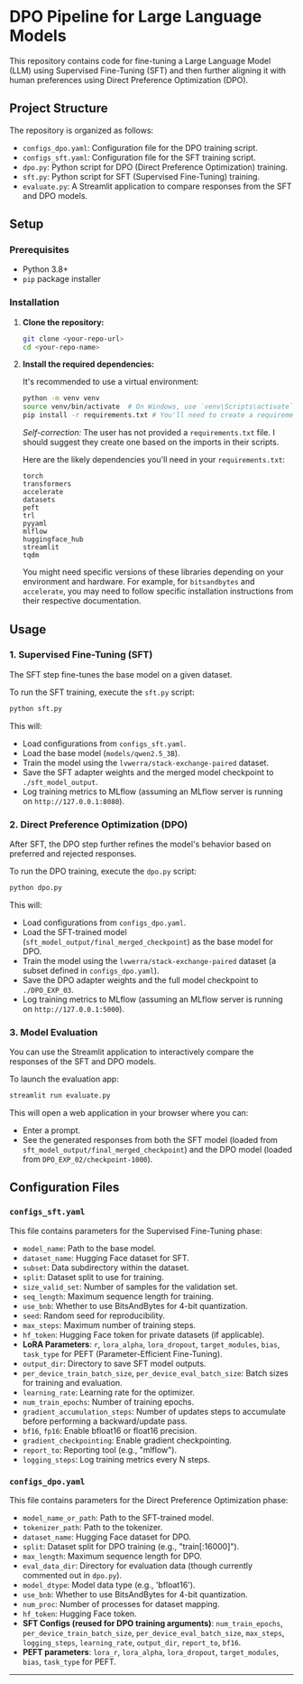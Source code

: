 # DPO Pipeline for Large Language Models

This repository contains code for fine-tuning a Large Language Model (LLM) using Supervised Fine-Tuning (SFT) and then further aligning it with human preferences using Direct Preference Optimization (DPO).

## Project Structure

The repository is organized as follows:

  * `configs_dpo.yaml`: Configuration file for the DPO training script.
  * `configs_sft.yaml`: Configuration file for the SFT training script.
  * `dpo.py`: Python script for DPO (Direct Preference Optimization) training.
  * `sft.py`: Python script for SFT (Supervised Fine-Tuning) training.
  * `evaluate.py`: A Streamlit application to compare responses from the SFT and DPO models.

## Setup

### Prerequisites

  * Python 3.8+
  * `pip` package installer

### Installation

1.  **Clone the repository:**

    ```bash
    git clone <your-repo-url>
    cd <your-repo-name>
    ```

2.  **Install the required dependencies:**

    It's recommended to use a virtual environment:

    ```bash
    python -m venv venv
    source venv/bin/activate  # On Windows, use `venv\Scripts\activate`
    pip install -r requirements.txt # You'll need to create a requirements.txt file based on the imports in sft.py and dpo.py
    ```

    *Self-correction:* The user has not provided a `requirements.txt` file. I should suggest they create one based on the imports in their scripts.

    Here are the likely dependencies you'll need in your `requirements.txt`:

    ```
    torch
    transformers
    accelerate
    datasets
    peft
    trl
    pyyaml
    mlflow
    huggingface_hub
    streamlit
    tqdm
    ```

    You might need specific versions of these libraries depending on your environment and hardware. For example, for `bitsandbytes` and `accelerate`, you may need to follow specific installation instructions from their respective documentation.

## Usage

### 1\. Supervised Fine-Tuning (SFT)

The SFT step fine-tunes the base model on a given dataset.

To run the SFT training, execute the `sft.py` script:

```bash
python sft.py
```

This will:

  * Load configurations from `configs_sft.yaml`.
  * Load the base model (`models/qwen2.5_3B`).
  * Train the model using the `lvwerra/stack-exchange-paired` dataset.
  * Save the SFT adapter weights and the merged model checkpoint to `./sft_model_output`.
  * Log training metrics to MLflow (assuming an MLflow server is running on `http://127.0.0.1:8080`).

### 2\. Direct Preference Optimization (DPO)

After SFT, the DPO step further refines the model's behavior based on preferred and rejected responses.

To run the DPO training, execute the `dpo.py` script:

```bash
python dpo.py
```

This will:

  * Load configurations from `configs_dpo.yaml`.
  * Load the SFT-trained model (`sft_model_output/final_merged_checkpoint`) as the base model for DPO.
  * Train the model using the `lvwerra/stack-exchange-paired` dataset (a subset defined in `configs_dpo.yaml`).
  * Save the DPO adapter weights and the full model checkpoint to `./DPO_EXP_03`.
  * Log training metrics to MLflow (assuming an MLflow server is running on `http://127.0.0.1:5000`).

### 3\. Model Evaluation

You can use the Streamlit application to interactively compare the responses of the SFT and DPO models.

To launch the evaluation app:

```bash
streamlit run evaluate.py
```

This will open a web application in your browser where you can:

  * Enter a prompt.
  * See the generated responses from both the SFT model (loaded from `sft_model_output/final_merged_checkpoint`) and the DPO model (loaded from `DPO_EXP_02/checkpoint-1000`).

## Configuration Files

### `configs_sft.yaml`

This file contains parameters for the Supervised Fine-Tuning phase:

  * `model_name`: Path to the base model.
  * `dataset_name`: Hugging Face dataset for SFT.
  * `subset`: Data subdirectory within the dataset.
  * `split`: Dataset split to use for training.
  * `size_valid_set`: Number of samples for the validation set.
  * `seq_length`: Maximum sequence length for training.
  * `use_bnb`: Whether to use BitsAndBytes for 4-bit quantization.
  * `seed`: Random seed for reproducibility.
  * `max_steps`: Maximum number of training steps.
  * `hf_token`: Hugging Face token for private datasets (if applicable).
  * **LoRA Parameters**: `r`, `lora_alpha`, `lora_dropout`, `target_modules`, `bias`, `task_type` for PEFT (Parameter-Efficient Fine-Tuning).
  * `output_dir`: Directory to save SFT model outputs.
  * `per_device_train_batch_size`, `per_device_eval_batch_size`: Batch sizes for training and evaluation.
  * `learning_rate`: Learning rate for the optimizer.
  * `num_train_epochs`: Number of training epochs.
  * `gradient_accumulation_steps`: Number of updates steps to accumulate before performing a backward/update pass.
  * `bf16`, `fp16`: Enable bfloat16 or float16 precision.
  * `gradient_checkpointing`: Enable gradient checkpointing.
  * `report_to`: Reporting tool (e.g., "mlflow").
  * `logging_steps`: Log training metrics every N steps.

### `configs_dpo.yaml`

This file contains parameters for the Direct Preference Optimization phase:

  * `model_name_or_path`: Path to the SFT-trained model.
  * `tokenizer_path`: Path to the tokenizer.
  * `dataset_name`: Hugging Face dataset for DPO.
  * `split`: Dataset split for DPO training (e.g., "train[:16000]").
  * `max_length`: Maximum sequence length for DPO.
  * `eval_data_dir`: Directory for evaluation data (though currently commented out in `dpo.py`).
  * `model_dtype`: Model data type (e.g., 'bfloat16').
  * `use_bnb`: Whether to use BitsAndBytes for 4-bit quantization.
  * `num_proc`: Number of processes for dataset mapping.
  * `hf_token`: Hugging Face token.
  * **SFT Configs (reused for DPO training arguments)**: `num_train_epochs`, `per_device_train_batch_size`, `per_device_eval_batch_size`, `max_steps`, `logging_steps`, `learning_rate`, `output_dir`, `report_to`, `bf16`.
  * **PEFT parameters**: `lora_r`, `lora_alpha`, `lora_dropout`, `target_modules`, `bias`, `task_type` for PEFT.

-----
